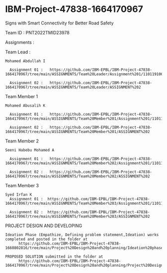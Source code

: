 # IBM-Project-47838-1664170967
Signs with Smart Connectivity for Better Road Safety

Team ID : PNT2022TMID23978

Assignments :

Team Lead :

    Mohamed Abdullah I

      Assignment 01 :   https://github.com/IBM-EPBL/IBM-Project-47838-1664170967/tree/main/ASSIGNMENTS/Team%20Leader/Assignment%201/110119106008%20MOHAMED%20ABDULLAH

      Assignment 02 :   https://github.com/IBM-EPBL/IBM-Project-47838-1664170967/tree/main/ASSIGNMENTS/Team%20Leader/ASSIGNMENT%202

Team Member 1

    Mohamed Abusalih K

      Assignment 01 :   https://github.com/IBM-EPBL/IBM-Project-47838-1664170967/tree/main/ASSIGNMENTS/Team%20Member%201/Assignment%201/110119106009%20MOHAMED%20ABUSALIH

      Assignment 02 :   https://github.com/IBM-EPBL/IBM-Project-47838-1664170967/tree/main/ASSIGNMENTS/Team%20Member%201/ASSIGNMENT%202

Team Member 2

    Seeni Habebu Mohamed A

      Assignment 01 :   https://github.com/IBM-EPBL/IBM-Project-47838-1664170967/tree/main/ASSIGNMENTS/Team%20Member%202/Assignment%201/110119106025%20SEENI%20HABEBU%20MOHAMED

      Assignment 02 :   https://github.com/IBM-EPBL/IBM-Project-47838-1664170967/tree/main/ASSIGNMENTS/Team%20Member%202/ASSIGNMENT%202

Team Member 3

    Syed Irfan K
      Assignment 01 :  https://github.com/IBM-EPBL/IBM-Project-47838-1664170967/tree/main/ASSIGNMENTS/Team%20Member%203/Assignment%201/110119106030%20SYED%20IRFAN 

      Assignment 02 :  https://github.com/IBM-EPBL/IBM-Project-47838-1664170967/tree/main/ASSIGNMENTS/Team%20Member%203/ASSIGNMENT%202

PROJECT DESIGN AND DEVELOPING

    Ideation Phase (Empathize, Defining problem statement,Ideation) works completed and posted in the folder at 
          https://github.com/IBM-EPBL/IBM-Project-47838-1660802816/tree/main/Project%20Design%20and%20planning/Ideation%20phase

    PROPOSED SOLUTION submitted in the folder at 
          https://github.com/IBM-EPBL/IBM-Project-47838-1664170967/tree/main/Project%20Design%20and%20planning/Project%20Design%20Phase%201
